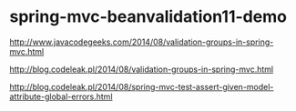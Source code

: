 # spring-mvc-beanvalidation11-demo
http://www.javacodegeeks.com/2014/08/validation-groups-in-spring-mvc.html

http://blog.codeleak.pl/2014/08/validation-groups-in-spring-mvc.html

http://blog.codeleak.pl/2014/08/spring-mvc-test-assert-given-model-attribute-global-errors.html
